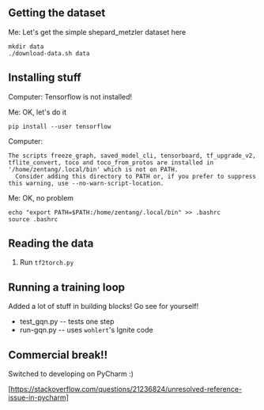 
## Getting the dataset

Me: Let's get the simple shepard_metzler dataset here
```
mkdir data
./download-data.sh data
```

## Installing stuff

Computer: Tensorflow is not installed!

Me: OK, let's do it
```
pip install --user tensorflow
```

Computer:
```
The scripts freeze_graph, saved_model_cli, tensorboard, tf_upgrade_v2, tflite_convert, toco and toco_from_protos are installed in '/home/zentang/.local/bin' which is not on PATH.
  Consider adding this directory to PATH or, if you prefer to suppress this warning, use --no-warn-script-location.
```

Me: OK, no problem
```
echo "export PATH=$PATH:/home/zentang/.local/bin" >> .bashrc
source .bashrc
```

## Reading the data

1. Run `tf2torch.py`

## Running a training loop

Added a lot of stuff in building blocks! Go see for yourself!

- test_gqn.py -- tests one step
- run-gqn.py -- uses `wohlert`'s Ignite code


## Commercial break!!

Switched to developing on PyCharm :)

[https://stackoverflow.com/questions/21236824/unresolved-reference-issue-in-pycharm]


